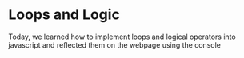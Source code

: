 # Loops and Logic

Today, we learned how to implement loops and logical operators into javascript and reflected them on the webpage using the console
